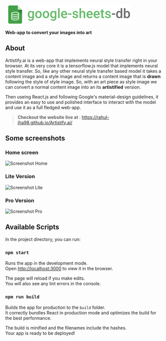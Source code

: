 <img alt="logo" src="./logo.svg" width="400">

**Web-app to convert your images into art**

## About
Artistify.ai is a web-app that implements neural style transfer right in your browser. At its very core it is a tensorflow.js model 
that implements neural style transfer. So, like any other neural style transfer based model it takes a content image and a style image 
and returns a content image that is **drawn** following the style of style image. So, with an art piece as style image we can convert a normal
content image into an its **artistified** version. 

Then useing React.js and following Google's material-design guidelines, it provides an easy to use and polished interface to interact with the 
model and use it as a full fledged web-app.

> **Checkout the website live at** : https://rahul-jha98.github.io/Artistify.ai/

## Some screenshots

### Home screen
![Screenshot Home](../assets/Home.png)

### Lite Version
![Screenshot Lite](../assets/Lite.png)

### Pro Version
![Screenshot Pro](../assets/Pro.png)

## Available Scripts

In the project directory, you can run:

### `npm start`

Runs the app in the development mode.<br />
Open [http://localhost:3000](http://localhost:3000) to view it in the browser.

The page will reload if you make edits.<br />
You will also see any lint errors in the console.

### `npm run build`

Builds the app for production to the `build` folder.<br />
It correctly bundles React in production mode and optimizes the build for the best performance.

The build is minified and the filenames include the hashes.<br />
Your app is ready to be deployed!
